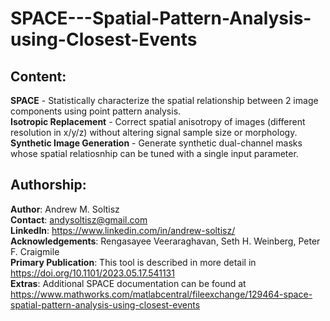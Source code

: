 # SPACE---Spatial-Pattern-Analysis-using-Closest-Events

## Content: 
**SPACE** - Statistically characterize the spatial relationship between 2 image components using point pattern analysis.  
**Isotropic Replacement** - Correct spatial anisotropy of images (different resolution in x/y/z) without altering signal sample size or morphology.  
**Synthetic Image Generation** - Generate synthetic dual-channel masks whose spatial relatiosnhip can be tuned with a single input parameter.  

## Authorship:  
**Author**: Andrew M. Soltisz  
**Contact**: andysoltisz@gmail.com  
**LinkedIn**: https://www.linkedin.com/in/andrew-soltisz/  
**Acknowledgements**: Rengasayee Veeraraghavan, Seth H. Weinberg, Peter F. Craigmile  
**Primary Publication**: This tool is described in more detail in https://doi.org/10.1101/2023.05.17.541131   
**Extras**: Additional SPACE documentation can be found at https://www.mathworks.com/matlabcentral/fileexchange/129464-space-spatial-pattern-analysis-using-closest-events
